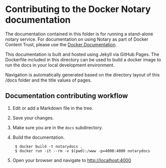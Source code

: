 <!--[metadata]>
+++
draft = true
+++
<![end-metadata]-->

# Contributing to the Docker Notary documentation

The documentation contained in this folder is for running a stand-alone notary service. For documentation on using Notary as part of Docker Content Trust,
please use the [Docker Documentation](https://docs.docker.com).

This documentation is built and hosted using Jekyll via GitHub Pages. The Dockerfile included in this directory can be used to build a docker image to run the 
docs in your local development environment.

Navigation is automatically generated based on the directory layout of this /docs folder and the title values of pages.

## Documentation contributing workflow

1. Edit or add a Markdown file in the tree.

2. Save your changes.

3. Make sure you are in the `docs` subdirectory.

4. Build the documentation.

        $ docker build -t notarydocs .
        $ docker run -it --rm -v $(pwd):/www -p=4000:4000 notarydocs

5. Open your browser and navigate to [http://localhost:4000](http://localhost:4000)
